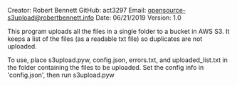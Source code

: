 Creator: Robert Bennett
GitHub: act3297
Email: opensource-s3upload@robertbennett.info
Date: 06/21/2019
Version: 1.0

This program uploads all the files in a single folder to a bucket in AWS S3. It keeps a list of the files (as a readable txt file) so duplicates are not uploaded.

To use, place s3upload.pyw, config.json, errors.txt, and uploaded_list.txt in the folder containing the files to be uploaded. Set the config info in 'config.json', then run s3upload.pyw
